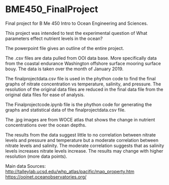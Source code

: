 # BME450_FinalProject
Final project for B Me 450 Intro to Ocean Engineering and Sciences. 

This project was intended to test the experimental question of
What parameters effect nutrient levels in the ocean?

The powerpoint file gives an outline of the entire project.

The .csv files are data pulled from OOI data base. More specifically
data from the coastal endurance Washington offshore surface mooring 
surface bouy. The data is taken over the month of January 2019. 

The finalprojectdata.csv file is used in the phython code to find the final graphs of 
nitrate concentration vs temperature, salinity, and pressure. The resolution of the original data files are
reduced in the final data file from the original data files for ease of analysis.

The Finalprojectcode.ipynb file is the phython code for generating the graphs and statistical data
of the finalprojectdata.csv file. 

The .jpg images are from WOCE atlas that shows the change in nutrient concentrations over the ocean depths. 


The results from the data suggest little to no correlation between nitrate levels and pressure and temperature but a moderate
correlation between nitrate levels and salinity. The moderate correlation suggests that
as salinity levels increases nitrate levels increase. The results may change with higher resolution (more data points).


Main data Sources:
http://talleylab.ucsd.edu/whp_atlas/pacific/map_property.htm
https://ooinet.oceanobservatories.org/
